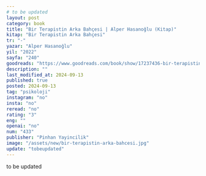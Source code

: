 ```yaml
---
# to be updated
layout: post
category: book
title: "Bir Terapistin Arka Bahçesi | Alper Hasanoğlu (Kitap)"
kitap: "Bir Terapistin Arka Bahçesi"
tr: "-"
yazar: "Alper Hasanoğlu"
yil: "2022"
sayfa: "240"
goodreads: "https://www.goodreads.com/book/show/17237436-bir-terapistin-arka-bah-esi"
description: ""
last_modified_at: 2024-09-13
published: true
posted: 2024-09-13
tag: "psikoloji"
instagram: "no"
insta: "no"
reread: "no"
rating: "3"
eng: ""
openai: "no"
num: "433"
publisher: "Pinhan Yayincilik"
image: "/assets/new/bir-terapistin-arka-bahcesi.jpg"
update: "tobeupdated"
---
```


to be updated
